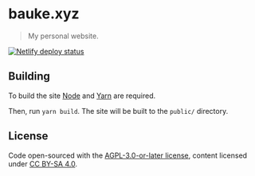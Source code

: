# bauke.xyz

> My personal website.

[![Netlify deploy status](https://api.netlify.com/api/v1/badges/37bb1f7c-2abb-419f-9a31-a4b72209c1c8/deploy-status)](https://app.netlify.com/sites/bauke/deploys)

## Building

To build the site [Node](https://nodejs.org) and [Yarn](https://yarnpkg.com) are required.

Then, run `yarn build`. The site will be built to the `public/` directory.

## License

Code open-sourced with the [AGPL-3.0-or-later license](https://git.holllo.cc/Bauke/bauke.xyz/src/branch/main/LICENSE), content licensed under [CC BY-SA 4.0](https://creativecommons.org/licenses/by-sa/4.0/).
